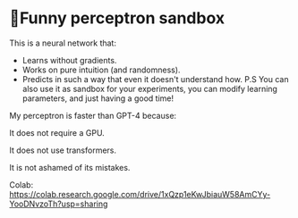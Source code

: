 # 🤖Funny perceptron sandbox

This is a neural network that:
- Learns without gradients.
- Works on pure intuition (and randomness).
- Predicts in such a way that even it doesn't understand how.
P.S You can also use it as sandbox for your experiments, you can modify learning parameters, and just having a good time!

My perceptron is faster than GPT-4 because:

It does not require a GPU.

It does not use transformers.

It is not ashamed of its mistakes.

Colab: https://colab.research.google.com/drive/1xQzp1eKwJbiauW58AmCYy-YooDNvzoTh?usp=sharing
